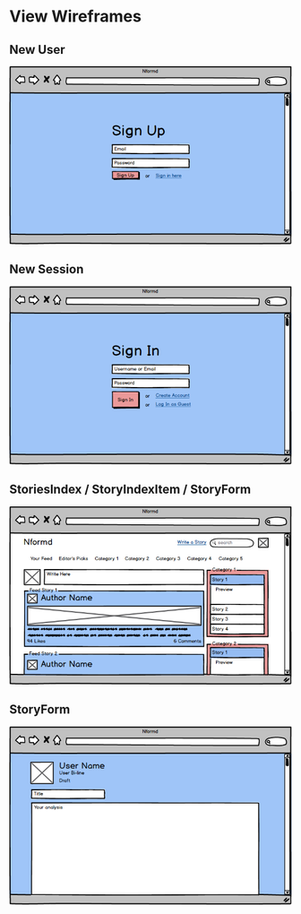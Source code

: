 # View Wireframes

## New User
![new-user]

## New Session
![new-session]

## StoriesIndex / StoryIndexItem / StoryForm
![stories]

## StoryForm
![story-form]

[new-user]: ./wireframes/new_user.png
[new-session]: ./wireframes/new_session.png
[stories]: ./wireframes/user_feed.png
[story-form]: ./wireframes/story_form.png
